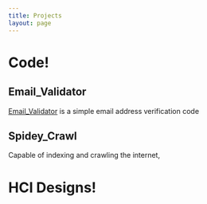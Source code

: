 ```yaml
---
title: Projects
layout: page
---
```


# Code!

## Email_Validator
[Email_Validator](https://github.com/im-mel/Email_Validator) is a simple email address verification code 

## Spidey_Crawl 
Capable of indexing and crawling the internet, 

# HCI Designs!




